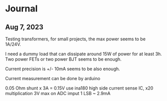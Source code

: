 # Journal

## Aug 7, 2023

Testing transformers, for small projects, the max power seems to be 1A/24V.

I need a dummy load that can dissipate around 15W of power for at least 3h. Two power FETs or two power BJT seems to be enough.

Current precision is +/- 10mA seems to be also enough.

Current measurement can be done by arduino  

0.05 Ohm shunt x 3A = 0.15V
use ina180 high side current sense IC, x20 multiplication
3V max on ADC imput
1 LSB ~ 2.9mA